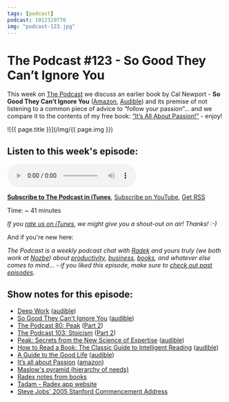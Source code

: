 ```yaml
---
tags: [podcast]
podcast: 1012329770
img: "podcast-123.jpg"
---
```


# The Podcast #123 - So Good They Can’t Ignore You

This week on [The Podcast][p] we discuss an earlier book by Cal Newport - **So Good They Can’t Ignore You** ([Amazon](https://www.amazon.com/dp/1455509124?tag=sliwinski-20), [Audible](https://www.audible.com/pd/B00995OX28?tag=sliwinski-20)) and its premise of not listening to a common piece of advice to “follow your passion”... and we compare it to the contents of my free book: [“It’s All About Passion!”](https://sliwinski.com/passion) - enjoy!

<!--More-->

![{{ page.title }}](/img/{{ page.img }})

## Listen to this week's episode:

<audio controls>
<source src="https://files.nozbe.com/podcast/123.mp3" type="audio/mpeg">
</audio>

**[Subscribe to The Podcast in iTunes][i]**, [Subscribe on YouTube][y], [Get RSS][rss]

Time: ~ 41 minutes

*If you [rate us on iTunes][i], we might give you a shout-out on air! Thanks! :-)*

And if you're new here:

*The Podcast is a weekly podcast chat with [Radek][r] and yours truly (we both work at [Nozbe][n]) about [productivity](/productivity), [business](/business), [books](/books), and whatever else comes to mind… - if you liked this episode, make sure to [check out past episodes](/podcast).*

## Show notes for this episode:

  * [Deep Work](https://www.amazon.com/Deep-Work-Focused-Success-Distracted/dp/1455586692/) ([audible](https://www.audible.com/pd/Business/Deep-Work-Audiobook/B01CYKTYNW))
  * [So Good They Can't Ignore You](https://www.amazon.com/Good-They-Cant-Ignore-You-ebook/dp/B01KFR64LQ/) ([audible](https://www.audible.com/pd/Business/So-Good-They-Cant-Ignore-You-Audiobook/B01LZ5KC7W/))
  * [The Podcast 80: Peak](/podcast-80) ([Part 2](/podcast-81))
  * [The Podcast 103: Stoicism](/podcast-103) ([Part 2](/podcast-104))
  * [Peak: Secrets from the New Science of Expertise](https://www.amazon.com/Peak-Secrets-New-Science-Expertise/dp/0544456238/) ([audible](http://www.audible.com/pd/Science-Technology/Peak-Audiobook/B01F4D6XKI/))
  * [How to Read a Book: The Classic Guide to Intelligent Reading](https://www.amazon.com/How-Read-Book-Intelligent-Touchstone/dp/0671212095/) ([audible](https://www.audible.com/pd/Self-Development/How-to-Read-a-Book-Audiobook/B003VW9J9M))
  * [A Guide to the Good Life](https://www.amazon.com/Guide-Good-Life-Ancient-Stoic/dp/0195374614?tag=radexio-20) ([audible](https://www.audible.com/pd/A-Guide-to-the-Good-Life-Audiobook/B00G6ZLMDC?tag=radexio-20))
  * [It’s all about Passion](https://sliwinski.com/passion/) ([amazon](https://www.amazon.com/Its-all-about-Passion-productivity-ebook/dp/B00KL524K8/))
  * [Maslow's pyramid (hierarchy of needs)](https://en.wikipedia.org/wiki/Maslow%27s_hierarchy_of_needs)
  * [Radex notes from books](http://radex.io/books/)
  * [Tadam - Radex app website](http://tadamapp.com/)
  * [Steve Jobs' 2005 Stanford Commencement Address](https://www.youtube.com/watch?v=UF8uR6Z6KLc)

[y]: https://michael.gratis/thepodcastyt
[rss]: https://thepodcast.fm/episodes?format=RSS
[e]: /podcast-123

[p]: /podcast
[n]: https://nozbe.com/?a=mike
[r]: https://michael.gratis/radex
[i]: https://michael.gratis/thepodcast
[o]: https://michael.gratis/ipadonly

